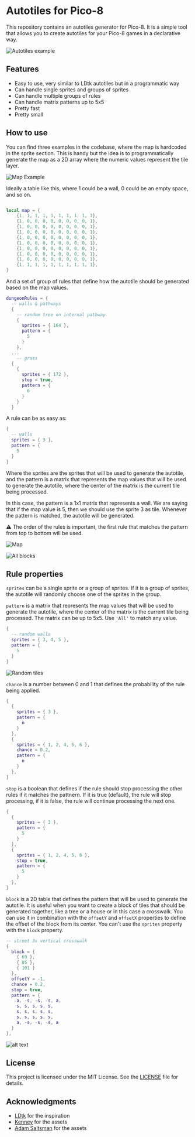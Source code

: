 # Autotiles for Pico-8

This repository contains an autotiles generator for Pico-8. It is a simple tool that allows you to create autotiles for your Pico-8 games in a declarative way.

![Autotiles example](assets/example.gif)

## Features

- Easy to use, very similar to LDtk autotiles but in a programmatic way
- Can handle single sprites and groups of sprites
- Can handle multiple groups of rules
- Can handle matrix patterns up to 5x5
- Pretty fast
- Pretty small

## How to use

You can find three examples in the codebase, where the map is hardcoded in the sprite section. This is handy but the idea is to programmatically generate the map as a 2D array where the numeric values represent the tile layer. 


![Map Example](assets/map_example.png)

Ideally a table like this, where 1 could be a wall, 0 could be an empty space, and so on.

```lua

local map = {
    {1, 1, 1, 1, 1, 1, 1, 1, 1, 1},
    {1, 0, 0, 0, 0, 0, 0, 0, 0, 1},
    {1, 0, 0, 0, 0, 0, 0, 0, 0, 1},
    {1, 0, 0, 0, 0, 0, 0, 0, 0, 1},
    {1, 0, 0, 0, 0, 0, 0, 0, 0, 1},
    {1, 0, 0, 0, 0, 0, 0, 0, 0, 1},
    {1, 0, 0, 0, 0, 0, 0, 0, 0, 1},
    {1, 0, 0, 0, 0, 0, 0, 0, 0, 1},
    {1, 0, 0, 0, 0, 0, 0, 0, 0, 1},
    {1, 1, 1, 1, 1, 1, 1, 1, 1, 1},
}

```

And a set of group of rules that define how the autotile should be generated based on the map values.

```lua
dungeonRules = {
  -- walls & pathways
  {
    -- random tree on internal pathway
    {
      sprites = { 164 },
      pattern = {
        5
      }
    },
  ...
    -- grass
  {
    {
      sprites = { 172 },
      stop = true,
      pattern = {
        6
      }
    }
  }

```

A rule can be as easy as:

```lua
{
  -- walls
  sprites = { 3 },
  pattern = {
    5
  }
}
```

Where the sprites are the sprites that will be used to generate the autotile, and the pattern is a matrix that represents the map values that will be used to generate the autotile, where the center of the matrix is the current tile being processed.

In this case, the pattern is a 1x1 matrix that represents a wall. We are saying that if the map value is 5, then we should use the sprite 3 as tile. Whenever the pattern is matched, the autotile will be generated.

⚠️ The order of the rules is important, the first rule that matches the pattern from top to bottom will be used.

![Map](assets/flat_map.png)

![All blocks](assets/all_blocks.png)

## Rule properties

`sprites` can be a single sprite or a group of sprites. If it is a group of sprites, the autotile will randomly choose one of the sprites in the group.

`pattern` is a matrix that represents the map values that will be used to generate the autotile, where the center of the matrix is the current tile being processed. The matrix can be up to 5x5. Use `'All'` to match any value.

```lua
{
  -- random walls
  sprites = { 3, 4, 5 },
  pattern = {
    5
  }
}
```

![Random tiles](assets/random.png)

`chance` is a number between 0 and 1 that defines the probability of the rule being applied.

```lua
{
  {
    sprites = { 3 },
    pattern = {
      n
    }
  },
  {
    sprites = { 1, 2, 4, 5, 6 },
    chance = 0.2,
    pattern = {
      n
    }
  },
}
```

`stop` is a boolean that defines if the rule should stop processing the other rules if it matches the pattnern. If it is true (default), the rule will stop processing, if it is false, the rule will continue processing the next one.

```lua
{
  {
    sprites = { 3 },
    pattern = {
      5
    }
  },
  {
    sprites = { 1, 2, 4, 5, 6 },
    stop = true,
    pattern = {
      5
    }
  },
}
```

`block` is a 2D table that defines the pattern that will be used to generate the autotile. It is useful when you want to create a block of tiles that should be generated together, like a tree or a house or in this case a crosswalk. You can use it in combination with the `offsetY` and `offsetX` properties to define the offset of the block from its center. You can't use the `sprites` property with the `block` property.

```lua
-- street 3x vertical crosswalk
{
  block = {
    { 69 },
    { 85 },
    { 101 }
  },
  offsetY = -1,
  chance = 0.2,
  stop = true,
  pattern = {
    a, -s, -s, -s, a,
    s, s, s, s, s,
    s, s, s, s, s,
    s, s, s, s, s,
    a, -s, -s, -s, a
  }
},
```

![alt text](assets/crosswalk.png)

## License

This project is licensed under the MIT License. See the [LICENSE](LICENSE) file for details.

## Acknowledgments

- [LDtk](https://ldtk.io/) for the inspiration
- [Kenney](https://kenney.nl/assets/micro-roguelike) for the assets
- [Adam Saltsman](https://adamatomic.itch.io/cavernas) for the assets

